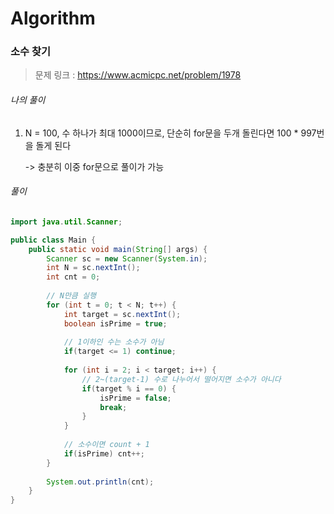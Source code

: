 # Algorithm

### 소수 찾기

> 문제 링크 : https://www.acmicpc.net/problem/1978



###### 나의 풀이

1. N = 100, 수 하나가 최대 1000이므로, 단순히 for문을 두개 돌린다면 100 * 997번을 돌게 된다

   -> 충분히 이중 for문으로 풀이가 가능





###### 풀이

~~~java
import java.util.Scanner;

public class Main {
	public static void main(String[] args) {
		Scanner sc = new Scanner(System.in);
		int N = sc.nextInt();
		int cnt = 0;
		
        // N만큼 실행
		for (int t = 0; t < N; t++) {
			int target = sc.nextInt();
			boolean isPrime = true;
			
            // 1이하인 수는 소수가 아님
			if(target <= 1)	continue;
			
			for (int i = 2; i < target; i++) {
                // 2~(target-1) 수로 나누어서 떨어지면 소수가 아니다
				if(target % i == 0) {
					isPrime = false;
					break;
				}
			}
			
            // 소수이면 count + 1
			if(isPrime)	cnt++;
		}
		
		System.out.println(cnt);
	}
}
~~~
